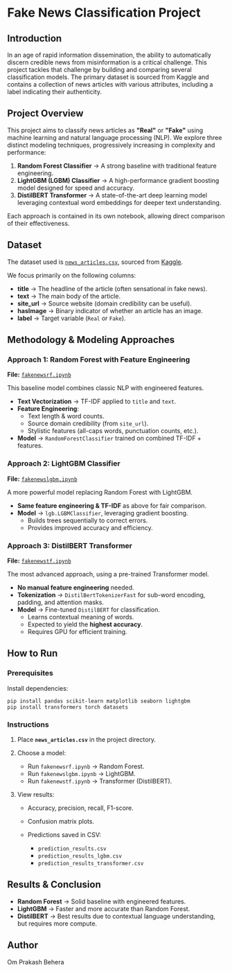 # Fake News Classification Project

## Introduction
In an age of rapid information dissemination, the ability to automatically discern credible news from misinformation is a critical challenge. This project tackles that challenge by building and comparing several classification models. The primary dataset is sourced from Kaggle and contains a collection of news articles with various attributes, including a label indicating their authenticity.

## Project Overview
This project aims to classify news articles as **"Real"** or **"Fake"** using machine learning and natural language processing (NLP). We explore three distinct modeling techniques, progressively increasing in complexity and performance:

1. **Random Forest Classifier** → A strong baseline with traditional feature engineering.  
2. **LightGBM (LGBM) Classifier** → A high-performance gradient boosting model designed for speed and accuracy.  
3. **DistilBERT Transformer** → A state-of-the-art deep learning model leveraging contextual word embeddings for deeper text understanding.  

Each approach is contained in its own notebook, allowing direct comparison of their effectiveness.

## Dataset
The dataset used is [`news_articles.csv`](news_articles.csv), sourced from [Kaggle](https://www.kaggle.com/datasets/ruchi798/source-based-news-classification).

We focus primarily on the following columns:

- **title** → The headline of the article (often sensational in fake news).  
- **text** → The main body of the article.  
- **site_url** → Source website (domain credibility can be useful).  
- **hasImage** → Binary indicator of whether an article has an image.  
- **label** → Target variable (`Real` or `Fake`).  

## Methodology & Modeling Approaches

### Approach 1: Random Forest with Feature Engineering
**File:** [`fakenewsrf.ipynb`](fakenewsrf.ipynb)  

This baseline model combines classic NLP with engineered features.  

- **Text Vectorization** → TF-IDF applied to `title` and `text`.  
- **Feature Engineering**:
  - Text length & word counts.  
  - Source domain credibility (from `site_url`).  
  - Stylistic features (all-caps words, punctuation counts, etc.).  
- **Model** → `RandomForestClassifier` trained on combined TF-IDF + features.  

### Approach 2: LightGBM Classifier
**File:** [`fakenewslgbm.ipynb`](fakenewslgbm.ipynb)  

A more powerful model replacing Random Forest with LightGBM.  

- **Same feature engineering & TF-IDF** as above for fair comparison.  
- **Model** → `lgb.LGBMClassifier`, leveraging gradient boosting.  
  - Builds trees sequentially to correct errors.  
  - Provides improved accuracy and efficiency.  

### Approach 3: DistilBERT Transformer
**File:** [`fakenewstf.ipynb`](fakenewstf.ipynb)  

The most advanced approach, using a pre-trained Transformer model.  

- **No manual feature engineering** needed.  
- **Tokenization** → `DistilBertTokenizerFast` for sub-word encoding, padding, and attention masks.
- **Model** → Fine-tuned `DistilBERT` for classification.
  - Learns contextual meaning of words.
  - Expected to yield the **highest accuracy**.
  - Requires GPU for efficient training.

## How to Run

### Prerequisites
Install dependencies:
```
pip install pandas scikit-learn matplotlib seaborn lightgbm
pip install transformers torch datasets
````
### Instructions

1. Place **`news_articles.csv`** in the project directory.
2. Choose a model:

   * Run `fakenewsrf.ipynb` → Random Forest.
   * Run `fakenewslgbm.ipynb` → LightGBM.
   * Run `fakenewstf.ipynb` → Transformer (DistilBERT).
3. View results:

   * Accuracy, precision, recall, F1-score.
   * Confusion matrix plots.
   * Predictions saved in CSV:

     * `prediction_results.csv`
     * `prediction_results_lgbm.csv`
     * `prediction_results_transformer.csv`

## Results & Conclusion

* **Random Forest** → Solid baseline with engineered features.
* **LightGBM** → Faster and more accurate than Random Forest.
* **DistilBERT** → Best results due to contextual language understanding, but requires more compute.

## Author
Om Prakash Behera
